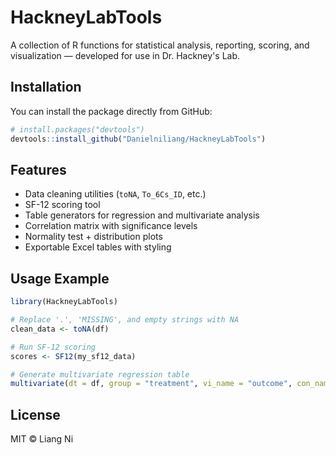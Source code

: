 # HackneyLabTools

A collection of R functions for statistical analysis, reporting, scoring, and visualization — developed for use in Dr. Hackney's Lab.

## Installation

You can install the package directly from GitHub:

```r
# install.packages("devtools")
devtools::install_github("Danielniliang/HackneyLabTools")
```

## Features

- Data cleaning utilities (`toNA`, `To_6Cs_ID`, etc.)
- SF-12 scoring tool
- Table generators for regression and multivariate analysis
- Correlation matrix with significance levels
- Normality test + distribution plots
- Exportable Excel tables with styling

## Usage Example

```r
library(HackneyLabTools)

# Replace '.', 'MISSING', and empty strings with NA
clean_data <- toNA(df)

# Run SF-12 scoring
scores <- SF12(my_sf12_data)

# Generate multivariate regression table
multivariate(dt = df, group = "treatment", vi_name = "outcome", con_name = c("age", "bmi"), ...)
```

## License

MIT © Liang Ni
